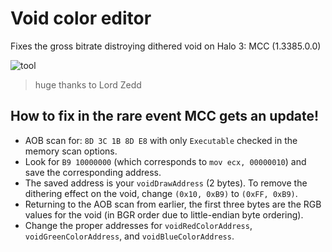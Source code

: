 # Void color editor
Fixes the gross bitrate distroying dithered void on Halo 3: MCC (1.3385.0.0)

![tool](https://github.com/TermaciousTrickocity/Void-fix/assets/62641541/1eb421e2-125a-4d40-85a8-fc20abb0768a)

> huge thanks to Lord Zedd

## How to fix in the rare event MCC gets an update!
- AOB scan for: `8D 3C 1B 8D E8` with only `Executable` checked in the memory scan options.
- Look for `B9 10000000` (which corresponds to `mov ecx, 00000010`) and save the corresponding address.
- The saved address is your `voidDrawAddress` (2 bytes). To remove the dithering effect on the void, change `(0x10, 0xB9)` to `(0xFF, 0xB9)`.
- Returning to the AOB scan from earlier, the first three bytes are the RGB values for the void (in BGR order due to little-endian byte ordering).
- Change the proper addresses for `voidRedColorAddress`, `voidGreenColorAddress`, and `voidBlueColorAddress`.
